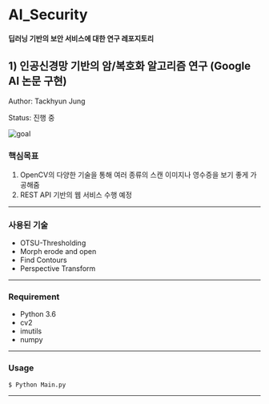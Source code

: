 # AI_Security
#### 딥러닝 기반의 보안 서비스에 대한 연구 레포지토리

## 1) 인공신경망 기반의 암/복호화 알고리즘 연구 (Google AI 논문 구현)

Author: Tackhyun Jung

Status: 진행 중

![goal](https://user-images.githubusercontent.com/41291493/108651705-b2cd0900-7505-11eb-8365-f7ae7a09d022.png)

### 핵심목표
1) OpenCV의 다양한 기술을 통해 여러 종류의 스캔 이미지나 영수증을 보기 좋게 가공해줌
2) REST API 기반의 웹 서비스 수행 예정

---

### 사용된 기술
* OTSU-Thresholding
* Morph erode and open
* Find Contours
* Perspective Transform

---

### Requirement
* Python 3.6
* cv2
* imutils
* numpy

---

### Usage

```
$ Python Main.py
```

---


